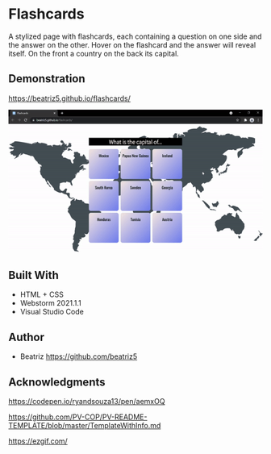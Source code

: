 # Flashcards

A stylized page with flashcards, each containing a question on one side and the answer on the other. Hover on the flashcard and the answer will reveal itself. On the front a country on the back its capital.

## Demonstration

https://beatriz5.github.io/flashcards/

![](ezgif.com-gif-maker.gif)

## Built With

* HTML + CSS
* Webstorm 2021.1.1
* Visual Studio Code

## Author

* Beatriz https://github.com/beatriz5

## Acknowledgments

https://codepen.io/ryandsouza13/pen/aemxOQ

https://github.com/PV-COP/PV-README-TEMPLATE/blob/master/TemplateWithInfo.md

https://ezgif.com/
